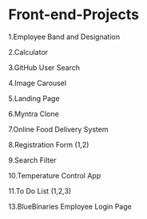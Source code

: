 # Front-end-Projects

1.Employee Band and Designation

2.Calculator

3.GitHub User Search

4.Image Carousel

5.Landing Page

6.Myntra Clone

7.Online Food Delivery System

8.Registration Form (1,2)

9.Search Filter

10.Temperature Control App

11.To Do List (1,2,3)

13.BlueBinaries Employee Login Page
